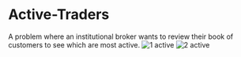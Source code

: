 # Active-Traders
A problem where an institutional broker wants to review their book of customers to see which are most active.
![1 active](https://user-images.githubusercontent.com/106897123/201341685-f4986ebc-549a-4aa8-9bb6-69b94dd3b552.png)
![2 active](https://user-images.githubusercontent.com/106897123/201341693-92002fc1-8dc6-42d2-b223-1495fdb9cf47.png)
